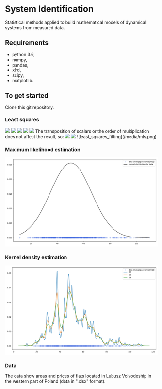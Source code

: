 # System Identification
Statistical methods applied to build mathematical models of dynamical systems from measured data.

## Requirements
- python 3.6,
- numpy,
- pandas,
- xlrd,
- scipy,
- matplotlib.

## To get started
Clone this git repository.

### Least squares
<img src="https://render.githubusercontent.com/render/math?math=Y = UA %2B E">
<img src="https://render.githubusercontent.com/render/math?math=\hat{Y} = UA">
<img src="https://render.githubusercontent.com/render/math?math=E = Y - \hat{Y}">
<img src="https://render.githubusercontent.com/render/math?math=min%20 S = \sum_{i=1}^{N}(e_i)^2=(y_i-\hat{y}_i)^2">
<img src="https://render.githubusercontent.com/render/math?math=S(A)=E^TE=(Y-UA)^T(Y-UA)=(Y^T-A^TU^T)(Y-UA)=Y^TY-Y^TUA-A^TU^TY%2BA^TU^TUA">
The transposition of scalars or the order of multiplication does not affect the result, so:
<img src="https://render.githubusercontent.com/render/math?math=Y^TUA=A^TU^TY">
<img src="https://render.githubusercontent.com/render/math?math=S(A)=Y^TY-2A^TX^TU %2 A^TU^TUA">
![least_squares_fitting](/media/mls.png)

### Maximum likelihood estimation
![maximum_likelihood_estimation.png](/media/mle.png)

### Kernel density estimation
![kernel_density_estimation.py.png](/media/kde.png)

### Data
The data show areas and prices of flats located in Lubusz Voivodeship in the western part of Poland (data in ".xlsx" format).
